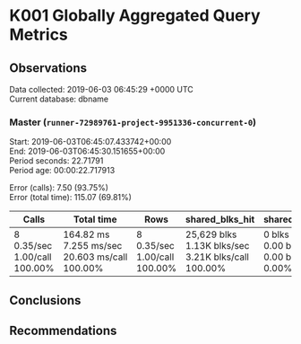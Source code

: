 # K001 Globally Aggregated Query Metrics

## Observations ##
Data collected: 2019-06-03 06:45:29 +0000 UTC  
Current database: dbname  



### Master (`runner-72989761-project-9951336-concurrent-0`) ###
Start: 2019-06-03T06:45:07.433742+00:00  
End: 2019-06-03T06:45:30.151655+00:00  
Period seconds: 22.71791  
Period age: 00:00:22.717913  

Error (calls): 7.50 (93.75%)  
Error (total time): 115.07 (69.81%)

| Calls | Total&nbsp;time | Rows | shared_blks_hit | shared_blks_read | shared_blks_dirtied | shared_blks_written | blk_read_time | blk_write_time | kcache_reads | kcache_writes | kcache_user_time_ms | kcache_system_time |
|-------|------------|------|-----------------|------------------|---------------------|---------------------|---------------|----------------|--------------|---------------|---------------------|--------------------|
|8<br/>0.35/sec<br/>1.00/call<br/>100.00% |164.82&nbsp;ms<br/>7.255&nbsp;ms/sec<br/>20.603&nbsp;ms/call<br/>100.00% |8<br/>0.35/sec<br/>1.00/call<br/>100.00% |25,629&nbsp;blks<br/>1.13K&nbsp;blks/sec<br/>3.21K&nbsp;blks/call<br/>100.00% |0&nbsp;blks<br/>0.00&nbsp;blks/sec<br/>0.00&nbsp;blks/call<br/>0.00% |0&nbsp;blks<br/>0.00&nbsp;blks/sec<br/>0.00&nbsp;blks/call<br/>0.00% |0&nbsp;blks<br/>0.00&nbsp;blks/sec<br/>0.00&nbsp;blks/call<br/>0.00% |0.00&nbsp;ms<br/>0.000&nbsp;ms/sec<br/>0.000&nbsp;ms/call<br/>0.00% |0.00&nbsp;ms<br/>0.000&nbsp;ms/sec<br/>0.000&nbsp;ms/call<br/>0.00% |0.00&nbsp;bytes<br/>0.00&nbsp;bytes/sec<br/>0.00&nbsp;bytes/call<br/>0.00% |0.00&nbsp;bytes<br/>0.00&nbsp;bytes/sec<br/>0.00&nbsp;bytes/call<br/>0.00% |0.00&nbsp;ms<br/>0.000&nbsp;ms/sec<br/>0.000&nbsp;ms/call<br/>0.00% |0.00&nbsp;ms<br/>0.000&nbsp;ms/sec<br/>0.000&nbsp;ms/call<br/>0.00%|





## Conclusions ##


## Recommendations ##

